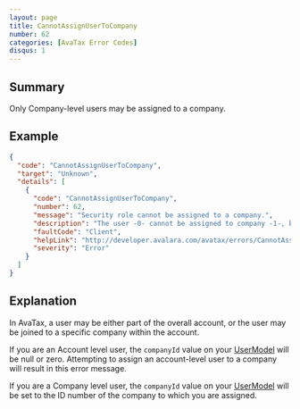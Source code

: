 ```yaml
---
layout: page
title: CannotAssignUserToCompany
number: 62
categories: [AvaTax Error Codes]
disqus: 1
---
```


## Summary

Only Company-level users may be assigned to a company.

## Example

```json
{
  "code": "CannotAssignUserToCompany",
  "target": "Unknown",
  "details": [
    {
      "code": "CannotAssignUserToCompany",
      "number": 62,
      "message": "Security role cannot be assigned to a company.",
      "description": "The user -0- cannot be assigned to company -1-, because that user has security role -2-.  Only CompanyAdmin and CompanyUser level users can be joined to a company.",
      "faultCode": "Client",
      "helpLink": "http://developer.avalara.com/avatax/errors/CannotAssignUserToCompany",
      "severity": "Error"
    }
  ]
}
```

## Explanation

In AvaTax, a user may be either part of the overall account, or the user may be joined to a specific company within the account.

If you are an Account level user, the `companyId` value on your [UserModel](/api-reference/avatax/rest/v2/models/UserModel/) will be null or zero.  Attempting to assign an account-level user to a company will result in this error message.

If you are a Company level user, the `companyId` value on your [UserModel](/api-reference/avatax/rest/v2/models/UserModel/) will be set to the ID number of the company to which you are assigned.
